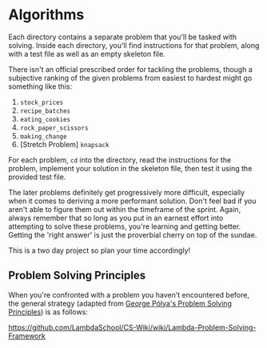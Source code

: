 # Algorithms

Each directory contains a separate problem that you'll be tasked with solving.
Inside each directory, you'll find instructions for that problem, along with a
test file as well as an empty skeleton file.

There isn't an official prescribed order for tackling the problems, though a
subjective ranking of the given problems from easiest to hardest might go
something like this:

1. `stock_prices`
2. `recipe_batches`
3. `eating_cookies`
4. `rock_paper_scissors`
5. `making_change`
6. [Stretch Problem] `knapsack`

For each problem, `cd` into the directory, read the instructions for the
problem, implement your solution in the skeleton file, then test it using the
provided test file.

The later problems definitely get progressively more difficult, especially when
it comes to deriving a more performant solution. Don't feel bad if you aren't
able to figure them out within the timeframe of the sprint. Again, always
remember that so long as you put in an earnest effort into attempting to solve
these problems, you're learning and getting better. Getting the 'right answer'
is just the proverbial cherry on top of the sundae.

This is a two day project so plan your time accordingly!

## Problem Solving Principles

When you're confronted with a problem you haven't encountered before, the
general strategy (adapted from [George Pólya's Problem Solving
Principles](https://en.wikipedia.org/wiki/How_to_Solve_It)) is as follows:

<https://github.com/LambdaSchool/CS-Wiki/wiki/Lambda-Problem-Solving-Framework>

